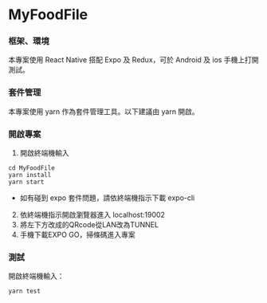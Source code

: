 # MyFoodFile

### 框架、環境
本專案使用 React Native 搭配 Expo 及 Redux，可於 Android 及 ios 手機上打開測試。<br>

### 套件管理
本專案使用 yarn 作為套件管理工具。以下建議由 yarn 開啟。

### 開啟專案
1. 開啟終端機輸入
```
cd MyFoodFile
yarn install
yarn start
```
* 如有碰到 expo 套件問題，請依終端機指示下載 expo-cli
2. 依終端機指示開啟瀏覽器進入 localhost:19002 <br>
3. 將左下方改成的QRcode從LAN改為TUNNEL <br>
4. 手機下載EXPO GO，掃條碼進入專案



### 測試
開啟終端機輸入：
```
yarn test
```
